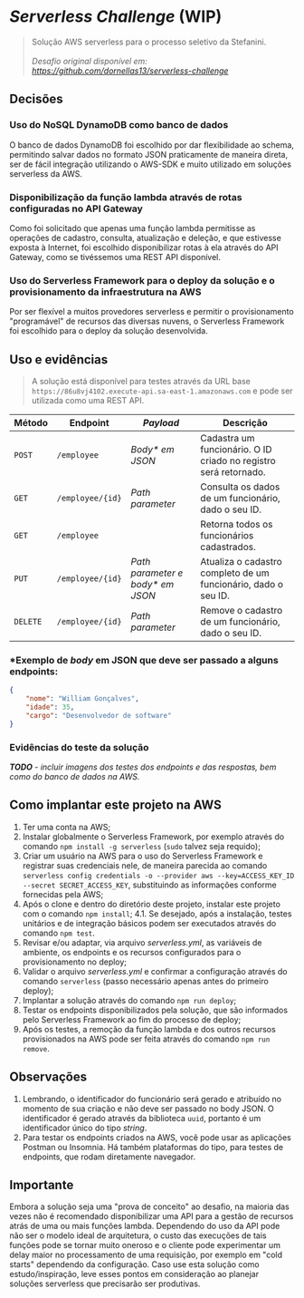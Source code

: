 # _Serverless Challenge_ (WIP)

> Solução AWS serverless para o processo seletivo da Stefanini.<br><br> _Desafio original disponível em: https://github.com/dornellas13/serverless-challenge_

## Decisões

### Uso do NoSQL DynamoDB como banco de dados

O banco de dados DynamoDB foi escolhido por dar flexibilidade ao schema, permitindo salvar dados no formato JSON praticamente de maneira direta, ser de fácil integração utilizando o AWS-SDK e muito utilizado em soluções serverless da AWS.

### Disponibilização da função lambda através de rotas configuradas no API Gateway

Como foi solicitado que apenas uma função lambda permitisse as operações de cadastro, consulta, atualização e deleção, e que estivesse exposta à Internet, foi escolhido disponibilizar rotas à ela através do API Gateway, como se tivéssemos uma REST API disponível.

### Uso do Serverless Framework para o deploy da solução e o provisionamento da infraestrutura na AWS

Por ser flexível a muitos provedores serverless e permitir o provisionamento "programável" de recursos das diversas nuvens, o Serverless Framework foi escolhido para o deploy da solução desenvolvida.

## Uso e evidências

> A solução está disponível para testes através da URL base `https://86u8vj4102.execute-api.sa-east-1.amazonaws.com` e pode ser utilizada como uma REST API.

| Método   | Endpoint         | _Payload_                         | Descrição                                                        |
| -------- | ---------------- | --------------------------------- | ---------------------------------------------------------------- |
| `POST`   | `/employee`      | _Body\* em JSON_                  | Cadastra um funcionário. O ID criado no registro será retornado. |
| `GET`    | `/employee/{id}` | _Path parameter_                  | Consulta os dados de um funcionário, dado o seu ID.              |
| `GET`    | `/employee`      |                                   | Retorna todos os funcionários cadastrados.                       |
| `PUT`    | `/employee/{id}` | _Path parameter e body\* em JSON_ | Atualiza o cadastro completo de um funcionário, dado o seu ID.   |
| `DELETE` | `/employee/{id}` | _Path parameter_                  | Remove o cadastro de um funcionário, dado o seu ID.              |

### \*Exemplo de _body_ em JSON que deve ser passado a alguns endpoints:

```json
{
    "nome": "William Gonçalves",
    "idade": 35,
    "cargo": "Desenvolvedor de software"
}
```

### Evidências do teste da solução

**_TODO_** - _incluir imagens dos testes dos endpoints e das respostas, bem como do banco de dados na AWS._

## Como implantar este projeto na AWS

1. Ter uma conta na AWS;
2. Instalar globalmente o Serverless Framework, por exemplo através do comando `npm install -g serverless` (`sudo` talvez seja requido);
3. Criar um usuário na AWS para o uso do Serverless Framework e registrar suas credenciais nele, de maneira parecida ao comando `serverless config credentials -o --provider aws --key=ACCESS_KEY_ID --secret SECRET_ACCESS_KEY`, substituindo as informações conforme fornecidas pela AWS;
4. Após o clone e dentro do diretório deste projeto, instalar este projeto com o comando `npm install`;
   4.1. Se desejado, após a instalação, testes unitários e de integração básicos podem ser executados através do comando `npm test`.
5. Revisar e/ou adaptar, via arquivo _serverless.yml_, as variáveis de ambiente, os endpoints e os recursos configurados para o provisionamento no deploy;
6. Validar o arquivo _serverless.yml_ e confirmar a configuração através do comando `serverless` (passo necessário apenas antes do primeiro deploy);
7. Implantar a solução através do comando `npm run deploy`;
8. Testar os endpoints disponibilizados pela solução, que são informados pelo Serverless Framework ao fim do processo de deploy;
9. Após os testes, a remoção da função lambda e dos outros recursos provisionados na AWS pode ser feita através do comando `npm run remove`.

## Observações

1. Lembrando, o identificador do funcionário será gerado e atribuído no momento de sua criação e não deve ser passado no body JSON. O identificador é gerado através da biblioteca `uuid`, portanto é um identificador único do tipo _string_.
2. Para testar os endpoints criados na AWS, você pode usar as aplicações Postman ou Insomnia. Há também plataformas do tipo, para testes de endpoints, que rodam diretamente navegador.

## Importante

Embora a solução seja uma "prova de conceito" ao desafio, na maioria das vezes não é recomendado disponibilizar uma API para a gestão de recursos atrás de uma ou mais funções lambda. Dependendo do uso da API pode não ser o modelo ideal de arquitetura, o custo das execuções de tais funções pode se tornar muito oneroso e o cliente pode experimentar um delay maior no processamento de uma requisição, por exemplo em "cold starts" dependendo da configuração. Caso use esta solução como estudo/inspiração, leve esses pontos em consideração ao planejar soluções serverless que precisarão ser produtivas.
